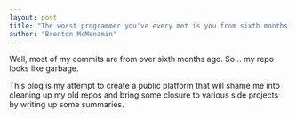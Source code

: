 ```yaml
---
layout: post
title: "The worst programmer you've every met is you from sixth months ago"
author: "Brenton McMenamin"
---
```


Well, most of my commits are from over sixth months ago. So... my repo looks like garbage.

This blog is my attempt to create a public platform that will shame me into cleaning up my old repos and bring some closure to various side projects by writing up some summaries.